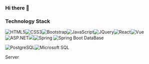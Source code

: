 ### Hi there 👋

<!--
**Choiyukang/Choiyukang** is a ✨ _special_ ✨ repository because its `README.md` (this file) appears on your GitHub profile.

Here are some ideas to get you started:

- 🔭 I’m currently working on ...
- 🌱 I’m currently learning ...
- 👯 I’m looking to collaborate on ...
- 🤔 I’m looking for help with ...
- 💬 Ask me about ...
- 📫 How to reach me: ...
- 😄 Pronouns: ...
- ⚡ Fun fact: ...
-->


### Technology Stack
<!-- HTML5 -->
<img alt="HTML5" src="https://img.shields.io/badge/HTML5-E34F26?style=flat&logo=HTML5&logoColor=white" /><!-- CSS3 --><img alt="CSS3" src="https://img.shields.io/badge/CSS3-1572B6?style=flat&logo=CSS3&logoColor=white" /><!-- Bootstrap --><img alt="Bootstrap" src="https://img.shields.io/badge/Bootstrap-7952B3?style=for-the-badge&logo=Bootstrap&logoColor=white" /><!-- JavaScript --><img alt="JavaScript" src="https://img.shields.io/badge/JavaScript-7DF1E?style=flat&logo=JavaScript&logoColor=white" /><!-- JQuery --><img alt="JQuery" src="https://img.shields.io/badge/JQuery-0769AD?style=flat&logo=JQuery&logoColor=white" /><!-- React.js --><img alt="React" src="https://img.shields.io/badge/React-61DAFB?style=flat&logo=React&logoColor=white" /><!-- Vue.js --><img alt="Vue" src="https://img.shields.io/badge/Vue-4FC08D?style=flat&logo=Vue&logoColor=white" /><!-- ASP.NET --><img alt="ASP.NET" src="https://img.shields.io/badge/.NET-512BD4?style=flat&logo=ASP.NET&logoColor=white" /><!-- Java --><img src="https://img.shields.io/badge/JAVA-007396?style=for-the-badge&logo=java&logoColor=white"><!-- Spring --><img alt="Spring" src="https://img.shields.io/badge/Spring-6DB33F?style=flat&logo=Spring&logoColor=white" /><!-- Spring Boot -->
<img alt="Spring Boot" src="https://img.shields.io/badge/SpringBoot-6DB33F?style=flat&logo=SpringBoot&logoColor=white" />
DataBase
<!-- PostgreSQL --><img alt="PostgreSQL"src="https://img.shields.io/badge/PostgreSQL-4169E1?style=flat&logo=PostgreSQL&logoColor=white" /><!-- Microsoft SQL Server --><img alt="Microsoft SQL" src="https://img.shields.io/badge/MSSQL-CC2927?style=flat&logo=MSSQL&logoColor=white" />
Server
